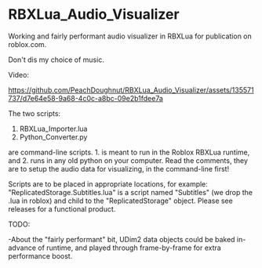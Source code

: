 # RBXLua_Audio_Visualizer

Working and fairly performant audio visualizer in RBXLua for publication on roblox.com.

Don't dis my choice of music.

Video:


https://github.com/PeachDoughnut/RBXLua_Audio_Visualizer/assets/135571737/d7e64e58-9a68-4c0c-a8bc-09e2b1fdee7a



The two scripts:

1. RBXLua_Importer.lua
2. Python_Converter.py

are command-line scripts. 1. is meant to run in the Roblox RBXLua runtime, and 2. runs in any old python on your computer. Read the comments, they are to setup the audio data for visualizing, in the command-line first!

Scripts are to be placed in appropriate locations, for example: "ReplicatedStorage.Subtitles.lua" is a script named "Subtitles" (we drop the .lua in roblox) and child to the "ReplicatedStorage" object. Please see releases for a functional product.


TODO:

-About the "fairly performant" bit, UDim2 data objects could be baked in-advance of runtime, and played through frame-by-frame for extra performance boost.
